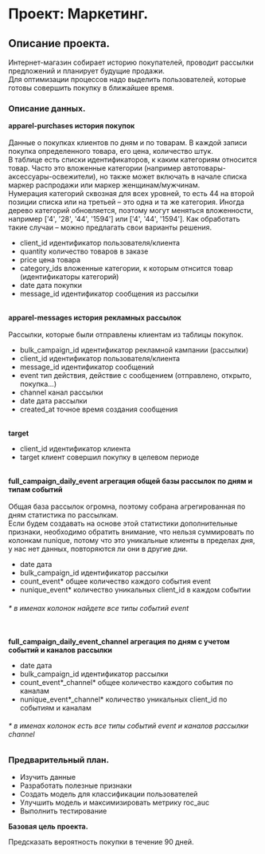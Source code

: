 # Проект: Маркетинг.

## Описание проекта.
Интернет-магазин собирает историю покупателей, проводит рассылки предложений и планирует будущие продажи.<br/>
Для оптимизации процессов надо выделить пользователей, которые готовы совершить покупку в ближайшее время.

### Описание данных.
**apparel-purchases история покупок**<br/><br/>
Данные о покупках клиентов по дням и по товарам. В каждой записи покупка определенного товара, его цена, количество штук.<br/>
В таблице есть списки идентификаторов, к каким категориям относится товар. Часто это вложенные категории (например автотовары-аксессуары-освежители), но также может включать в начале списка маркер распродажи или маркер женщинам/мужчинам.<br/>
Нумерация категорий сквозная для всех уровней, то есть 44 на второй позиции списка или на третьей – это одна и та же категория. Иногда дерево категорий обновляется, поэтому могут меняться вложенности, например ['4', '28', '44', '1594'] или ['4', '44', '1594']. Как обработать такие случаи – можно предлагать свои варианты решения.<br/>
- client_id идентификатор пользователя/клиента
- quantity количество товаров в заказе
- price цена товара
- category_ids вложенные категории, к которым отнсится товар (идентификаторы категорий)
- date дата покупки
- message_id идентификатор сообщения из рассылки<br/><br/>

**apparel-messages история рекламных рассылок**<br/><br/>
Рассылки, которые были отправлены клиентам из таблицы покупок.<br/>
- bulk_campaign_id идентификатор рекламной кампании (рассылки)
- client_id идентификатор пользователя/клиента
- message_id идентификатор сообщений
- event тип действия, действие с сообщением (отправлено, открыто, покупка...)
- channel канал рассылки
- date дата рассылки
- created_at точное время создания сообщения<br/><br/>

**target**<br/>
- client_id идентификатор клиента
- target клиент совершил покупку в целевом периоде<br/><br/>

**full_campaign_daily_event агрегация общей базы рассылок по дням и типам событий**<br/><br/>
Общая база рассылок огромна, поэтому собрана агрегированная по дням статистика по рассылкам.<br/>
Если будем создавать на основе этой статистики дополнительные признаки, необходимо обратить внимание, что нельзя суммировать по колонкам nunique, потому что это уникальные клиенты в пределах дня, у нас нет данных, повторяются ли они в другие дни.<br/>
- date дата
- bulk_campaign_id идентификатор рассылки
- count_event* общее количество каждого события event
- nunique_event* количество уникальных client_id в каждом событии<br/>
###### * в именах колонок найдете все типы событий event<br/><br/>

**full_campaign_daily_event_channel агрегация по дням с учетом событий и каналов рассылки**<br/>
- date дата
- bulk_campaign_id идентификатор рассылки
- count_event*_channel* общее количество каждого события по каналам
- nunique_event*_channel* количество уникальных client_id по событиям и каналам<br/>
###### * в именах колонок есть все типы событий event и каналов рассылки channel

### Предварительный план.
- Изучить данные
- Разработать полезные признаки
- Создать модель для классификации пользователей    
- Улучшить модель и максимизировать метрику roc_auc
- Выполнить тестирование

**Базовая цель проекта.**

Предсказать вероятность покупки в течение 90 дней.
